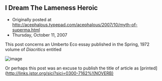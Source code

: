 ## I Dream The Lameness Heroic

 * Originally posted at http://acephalous.typepad.com/acephalous/2007/10/myth-of-superma.html
 * Thursday, October 11, 2007



This post concerns an Umberto Eco essay published in the Spring, 1972 volume of _Diacritics_ entitled

![image](http://acephalous.typepad.com/mythofsuperman.jpg)

Or perhaps this post was an excuse to publish the title of article as [printed](http://links.jstor.org/sici?sici=0300-7162%!(NOVERB)